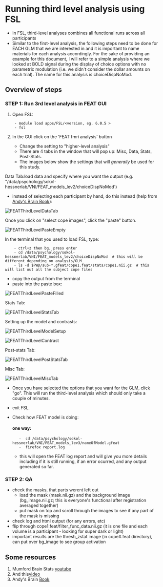 # Running third level analysis using FSL
- In FSL, third-level analyses combines all functional runs across all participants
- Similar to the first-level analysis, the following steps need to be done for EACH GLM that we are interested in and it is important to name materials for each analysis accordingly. For the sake of providing an example for this document, I will refer to a simple analysis where we looked at BOLD signal during the display of choice options with no parametric modulation (i.e. we didn't consider the dollar amounts on each trial). The name for this analysis is choiceDispNoMod.

## Overview of steps
### STEP 1: Run 3rd level analysis in FEAT GUI

1. Open FSL:

		- module load apps/FSL/<version, eg. 6.0.5 >
		- fsl


2. In the GUI click on the 'FEAT fmri analysis' button
	- Change the setting to "higher-level analysis"
	- There are 4 tabs in the window that will pop up: Misc, Data, Stats, Post-Stats. 
	- The images below show the settings that will _generally_ be used for this study. 

Data Tab:load data and specify where you want the output (e.g. "/data/psychology/sokol-hessnerlab/VNI/FEAT_models_lev2/choiceDispNoMod')
- instead of selecting each participant by hand, do this instead (help from [Andy's Brain Book](https://andysbrainbook.readthedocs.io/en/latest/fMRI_Short_Course/fMRI_07_2ndLevelAnalysis.html)):

![FEATThirdLevelDataTab](https://user-images.githubusercontent.com/19710394/160905055-caadbb27-8f7c-49fb-8fa0-e381f1136d46.png)

Once you click on "select cope images", click the "paste" button.

![FEATThirdLevelPasteEmpty](https://user-images.githubusercontent.com/19710394/160905362-fb008854-5ab5-46f7-898c-7f727c414062.png)

In the terminal that you used to load FSL, type:

		- ctrl+z then bg, press enter
		- cd /data/psychology/sokol-hessnerlab/VNI/FEAT_models_lev2/choiceDispNoMod  # this will be different depending on analysis/GLM
		- ls -d $PWD/sub-*.gfeat/cope1.feat/stats/cope1.nii.gz 	# this will list out all the subject cope files

- copy the output from the terminal
- paste into the paste box:
	
![FEATThirdLevelPasteFilled](https://user-images.githubusercontent.com/19710394/160906273-4390d6ff-a167-4163-8cba-fe81108c659a.png)


Stats Tab:

![FEATThirdLevelStatsTab](https://user-images.githubusercontent.com/19710394/160907707-a1755bf2-6e4e-4f32-9d88-bbfa65dcfbcf.png)


Setting up the model and contrasts:

![FEATThirdLevelModelSetup](https://user-images.githubusercontent.com/19710394/160906931-10ba1226-ebaf-475d-a3ac-99ef6d2592d9.png)

![FEATThirdLevelContrast](https://user-images.githubusercontent.com/19710394/160906935-137708ca-bd0a-43e9-9bab-264eb2dc4e12.png)


Post-stats Tab:

![FEATThirdLevelPostStatsTab](https://user-images.githubusercontent.com/19710394/160906979-8ebe4f30-8e9e-4b46-9c02-31e9399c9ff8.png)


Misc Tab:

![FEATThirdLevelMiscTab](https://user-images.githubusercontent.com/19710394/160906576-2e745ab3-bba3-4700-9c79-f3f53f1950f8.png)


- Once you have selected the options that you want for the GLM, click "go". This will run the third-level analysis which should only take a couple of minutes.
- exit FSL.


 - Check how FEAT model is doing:
      #### one way:
          -  cd /data/psychology/sokol-hessnerlab/VNI/FEAT_models_lev3/nameOfModel.gfeat
          -  firefox report.log
      - this will open the FEAT log report and will give you more details including if it is still running, if an error ocurred, and any output generated so far.

### STEP 2: QA 
- check the masks, that parts werent left out
	- load the mask (mask.nii.gz) and the background image (bg_image.nii.gz; this is everyone's functional after registration averaged together)
	- put mask on top and scroll through the images to see if any part of the mask is missing
- check log and html output (for any errors, etc)
- flip through cope1.feat/filter_func_data.nii.gz (it is one file and each volume is a participant - looking for super dark or light)
- important results are the thresh_zstat image (in cope#.feat directory), can put over bg_image to see group activation

## Some resources
1. Mumford Brain Stats [youtube](https://www.youtube.com/watch?v=49WGLPZNTrQ&ab_channel=mumfordbrainstats)
2. And this[video](https://www.youtube.com/watch?v=nyajZKJ-uwk&ab_channel=mumfordbrainstats)
3. Andy's Brain [Book](https://andysbrainbook.readthedocs.io/en/latest/fMRI_Short_Course/fMRI_08_3rdLevelAnalysis.html)
